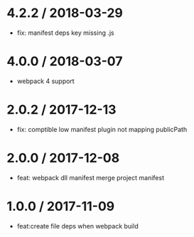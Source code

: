 
4.2.2 / 2018-03-29
==================

  * fix: manifest deps key missing .js

4.0.0 / 2018-03-07
==================

  * webpack 4 support

2.0.2 / 2017-12-13
==================

  * fix: comptible low manifest plugin not mapping publicPath

2.0.0 / 2017-12-08
==================
  
   * feat: webpack dll manifest merge project manifest


1.0.0 / 2017-11-09
==================

  * feat:create file deps when webpack build
